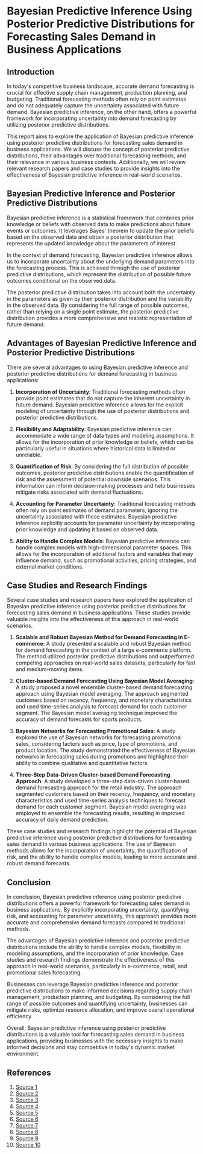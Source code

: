# Bayesian Predictive Inference Using Posterior Predictive Distributions for Forecasting Sales Demand in Business Applications

## Introduction

In today's competitive business landscape, accurate demand forecasting is crucial for effective supply chain management, production planning, and budgeting. Traditional forecasting methods often rely on point estimates and do not adequately capture the uncertainty associated with future demand. Bayesian predictive inference, on the other hand, offers a powerful framework for incorporating uncertainty into demand forecasting by utilizing posterior predictive distributions.

This report aims to explore the application of Bayesian predictive inference using posterior predictive distributions for forecasting sales demand in business applications. We will discuss the concept of posterior predictive distributions, their advantages over traditional forecasting methods, and their relevance in various business contexts. Additionally, we will review relevant research papers and case studies to provide insights into the effectiveness of Bayesian predictive inference in real-world scenarios.

## Bayesian Predictive Inference and Posterior Predictive Distributions

Bayesian predictive inference is a statistical framework that combines prior knowledge or beliefs with observed data to make predictions about future events or outcomes. It leverages Bayes' theorem to update the prior beliefs based on the observed data and obtain a posterior distribution that represents the updated knowledge about the parameters of interest.

In the context of demand forecasting, Bayesian predictive inference allows us to incorporate uncertainty about the underlying demand parameters into the forecasting process. This is achieved through the use of posterior predictive distributions, which represent the distribution of possible future outcomes conditional on the observed data.

The posterior predictive distribution takes into account both the uncertainty in the parameters as given by their posterior distribution and the variability in the observed data. By considering the full range of possible outcomes, rather than relying on a single point estimate, the posterior predictive distribution provides a more comprehensive and realistic representation of future demand.

## Advantages of Bayesian Predictive Inference and Posterior Predictive Distributions

There are several advantages to using Bayesian predictive inference and posterior predictive distributions for demand forecasting in business applications:

1. **Incorporation of Uncertainty**: Traditional forecasting methods often provide point estimates that do not capture the inherent uncertainty in future demand. Bayesian predictive inference allows for the explicit modeling of uncertainty through the use of posterior distributions and posterior predictive distributions.

2. **Flexibility and Adaptability**: Bayesian predictive inference can accommodate a wide range of data types and modeling assumptions. It allows for the incorporation of prior knowledge or beliefs, which can be particularly useful in situations where historical data is limited or unreliable.

3. **Quantification of Risk**: By considering the full distribution of possible outcomes, posterior predictive distributions enable the quantification of risk and the assessment of potential downside scenarios. This information can inform decision-making processes and help businesses mitigate risks associated with demand fluctuations.

4. **Accounting for Parameter Uncertainty**: Traditional forecasting methods often rely on point estimates of demand parameters, ignoring the uncertainty associated with these estimates. Bayesian predictive inference explicitly accounts for parameter uncertainty by incorporating prior knowledge and updating it based on observed data.

5. **Ability to Handle Complex Models**: Bayesian predictive inference can handle complex models with high-dimensional parameter spaces. This allows for the incorporation of additional factors and variables that may influence demand, such as promotional activities, pricing strategies, and external market conditions.

## Case Studies and Research Findings

Several case studies and research papers have explored the application of Bayesian predictive inference using posterior predictive distributions for forecasting sales demand in business applications. These studies provide valuable insights into the effectiveness of this approach in real-world scenarios.

1. **Scalable and Robust Bayesian Method for Demand Forecasting in E-commerce**: A study presented a scalable and robust Bayesian method for demand forecasting in the context of a large e-commerce platform. The method utilized posterior predictive distributions and outperformed competing approaches on real-world sales datasets, particularly for fast and medium-moving items.

2. **Cluster-based Demand Forecasting Using Bayesian Model Averaging**: A study proposed a novel ensemble cluster-based demand forecasting approach using Bayesian model averaging. The approach segmented customers based on recency, frequency, and monetary characteristics and used time-series analysis to forecast demand for each customer segment. The Bayesian model averaging technique improved the accuracy of demand forecasts for sports products.

3. **Bayesian Networks for Forecasting Promotional Sales**: A study explored the use of Bayesian networks for forecasting promotional sales, considering factors such as price, type of promotions, and product location. The study demonstrated the effectiveness of Bayesian networks in forecasting sales during promotions and highlighted their ability to combine qualitative and quantitative factors.

4. **Three-Step Data-Driven Cluster-based Demand Forecasting Approach**: A study developed a three-step data-driven cluster-based demand forecasting approach for the retail industry. The approach segmented customers based on their recency, frequency, and monetary characteristics and used time-series analysis techniques to forecast demand for each customer segment. Bayesian model averaging was employed to ensemble the forecasting results, resulting in improved accuracy of daily demand prediction.

These case studies and research findings highlight the potential of Bayesian predictive inference using posterior predictive distributions for forecasting sales demand in various business applications. The use of Bayesian methods allows for the incorporation of uncertainty, the quantification of risk, and the ability to handle complex models, leading to more accurate and robust demand forecasts.

## Conclusion

In conclusion, Bayesian predictive inference using posterior predictive distributions offers a powerful framework for forecasting sales demand in business applications. By explicitly incorporating uncertainty, quantifying risk, and accounting for parameter uncertainty, this approach provides more accurate and comprehensive demand forecasts compared to traditional methods.

The advantages of Bayesian predictive inference and posterior predictive distributions include the ability to handle complex models, flexibility in modeling assumptions, and the incorporation of prior knowledge. Case studies and research findings demonstrate the effectiveness of this approach in real-world scenarios, particularly in e-commerce, retail, and promotional sales forecasting.

Businesses can leverage Bayesian predictive inference and posterior predictive distributions to make informed decisions regarding supply chain management, production planning, and budgeting. By considering the full range of possible outcomes and quantifying uncertainty, businesses can mitigate risks, optimize resource allocation, and improve overall operational efficiency.

Overall, Bayesian predictive inference using posterior predictive distributions is a valuable tool for forecasting sales demand in business applications, providing businesses with the necessary insights to make informed decisions and stay competitive in today's dynamic market environment.

## References

1. [Source 1](https://en.wikipedia.org/wiki/Posterior_predictive_distribution)
2. [Source 2](https://dl.acm.org/doi/10.5555/3157382.3157617)
3. [Source 3](https://www.sciencedirect.com/science/article/pii/S2772662222000066)
4. [Source 4](https://arxiv.org/abs/2112.08706)
5. [Source 5](https://www.mdpi.com/2076-3417/13/18/10088)
6. [Source 6](https://research.monash.edu/en/publications/forecasting-sales-with-bayesian-networks-a-case-study-of-a-superm)
7. [Source 7](https://www.sciencedirect.com/science/article/pii/S016920701930192X)
8. [Source 8](https://scholar.harvard.edu/sites/scholar.harvard.edu/files/brucewestern/files/smr.pdf)
9. [Source 9](https://arxiv.org/abs/2110.04629v1)
10. [Source 10](http://bayesiandeeplearning.org/2016/papers/BDL_34.pdf)